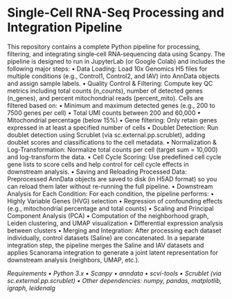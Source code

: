 # Single-Cell RNA-Seq Processing and Integration Pipeline

This repository contains a complete Python pipeline for processing, filtering, and integrating single‑cell RNA‑sequencing data using Scanpy. The pipeline is designed to run in JupyterLab (or Google Colab) and includes the following major steps:
	•	Data Loading:
Load 10x Genomics H5 files for multiple conditions (e.g., Control1, Control2, and IAV) into AnnData objects and assign sample labels.
	•	Quality Control & Filtering:
Compute key QC metrics including total counts (n_counts), number of detected genes (n_genes), and percent mitochondrial reads (percent_mito). Cells are filtered based on:
	•	Minimum and maximum detected genes (e.g., 200 to 7500 genes per cell)
	•	Total UMI counts between 200 and 60,000
	•	Mitochondrial percentage (below 15%)
	•	Gene filtering: Only retain genes expressed in at least a specified number of cells
	•	Doublet Detection:
Run doublet detection using Scrublet (via sc.external.pp.scrublet), adding doublet scores and classifications to the cell metadata.
	•	Normalization & Log-Transformation:
Normalize total counts per cell (target sum = 10,000) and log-transform the data.
	•	Cell Cycle Scoring:
Use predefined cell cycle gene lists to score cells and help control for cell cycle effects in downstream analysis.
	•	Saving and Reloading Processed Data:
Preprocessed AnnData objects are saved to disk (in H5AD format) so you can reload them later without re-running the full pipeline.
	•	Downstream Analysis for Each Condition:
For each condition, the pipeline performs:
	•	Highly Variable Genes (HVG) selection
	•	Regression of confounding effects (e.g., mitochondrial percentage and total counts)
	•	Scaling and Principal Component Analysis (PCA)
	•	Computation of the neighborhood graph, Leiden clustering, and UMAP visualization
	•	Differential expression analysis between clusters
	•	Merging and Integration:
After processing each dataset individually, control datasets (Saline) are concatenated. In a separate integration step, the pipeline merges the Saline and IAV datasets and applies Scanorama integration to generate a joint latent representation for downstream analysis (neighbors, UMAP, etc.).

_Requirements
	•	Python 3.x
	•	Scanpy
	•	anndata
	•	scvi-tools
	•	Scrublet (via sc.external.pp.scrublet)
	•	Other dependencies: numpy, pandas, matplotlib, igraph, leidenalg_
